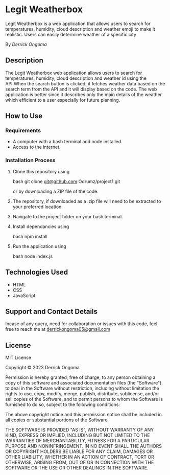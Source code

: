 # Legit Weatherbox
Legit Weatherbox is a web application that allows users to search for temperatures, humidity, cloud description and weather emoji to make it realistic. Users can easily determine weather of a specific city

By *Derrick Ongoma*

## Description
 The Legit Weatherbox web application  allows users to search for temperatures, humidity, cloud description and weather id using the  API.When the search button is clicked, it fetches weather data based on the search term from the API and it will display based on the code. The web application is better since it describes only the main details of the weather which efficient to a user especially for future planning.

## How to Use

### Requirements

* A computer with a bash terminal and node installed.
* Access to the internet.

### Installation Process
1. Clone this repository using

    bash
      git clone git@github.com:Odrumz/project1.git
    

    or by downloading a ZIP file of the code.
  
2. The repository, if downloaded as a .zip file will need to be extracted to your preferred location.

3. Navigate to the project folder on your bash terminal.

4. Install dependancies using

    bash
      npm install
    

5. Run the application using

    bash
      node index.js
    

## Technologies Used
* HTML
* CSS
* JavaScript

## Support and Contact Details

Incase of any query, need for collaboration or issues with this code, feel free to reach me at <derrickongoma05@gmail.com>

## License

MIT License

Copyright &copy; 2023 Derrick Ongoma

Permission is hereby granted, free of charge, to any person obtaining a copy of this software and associated documentation files (the "Software"), to deal in the Software without restriction, including without limitation the rights to use, copy, modify, merge, publish, distribute, sublicense, and/or sell copies of the Software, and to permit persons to whom the Software is furnished to do so, subject to the following conditions:

The above copyright notice and this permission notice shall be included in all copies or substantial portions of the Software.

THE SOFTWARE IS PROVIDED "AS IS", WITHOUT WARRANTY OF ANY KIND, EXPRESS OR IMPLIED, INCLUDING BUT NOT LIMITED TO THE WARRANTIES OF MERCHANTABILITY, FITNESS FOR A PARTICULAR PURPOSE AND NONINFRINGEMENT. IN NO EVENT SHALL THE AUTHORS OR COPYRIGHT HOLDERS BE LIABLE FOR ANY CLAIM, DAMAGES OR OTHER LIABILITY, WHETHER IN AN ACTION OF CONTRACT, TORT OR OTHERWISE, ARISING FROM, OUT OF OR IN CONNECTION WITH THE SOFTWARE OR THE USE OR OTHER DEALINGS IN THE SOFTWARE.